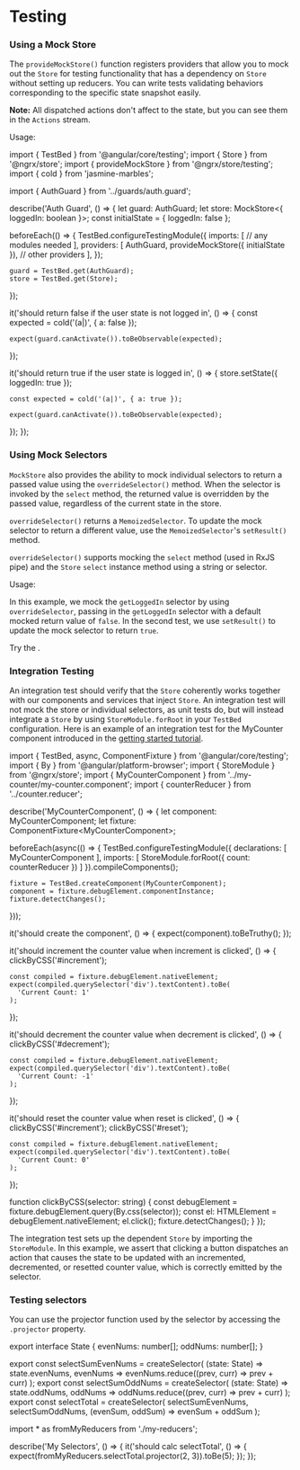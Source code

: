 # Testing

### Using a Mock Store

The `provideMockStore()` function registers providers that allow you to mock out the `Store` for testing functionality that has a dependency on `Store` without setting up reducers. 
You can write tests validating behaviors corresponding to the specific state snapshot easily.

<div class="alert is-helpful">

**Note:** All dispatched actions don't affect to the state, but you can see them in the `Actions` stream.

</div>

Usage: 

<code-example header="auth.guard.spec.ts">
import { TestBed } from '@angular/core/testing';
import { Store } from '@ngrx/store';
import { provideMockStore } from '@ngrx/store/testing';
import { cold } from 'jasmine-marbles';

import { AuthGuard } from '../guards/auth.guard';

describe('Auth Guard', () => {
  let guard: AuthGuard;
  let store: MockStore&lt;{ loggedIn: boolean }&gt;;
  const initialState = { loggedIn: false };

  beforeEach(() => {
    TestBed.configureTestingModule({
      imports: [
        // any modules needed
      ],
      providers: [
        AuthGuard,
        provideMockStore({ initialState }),
        // other providers
      ],
    });

    guard = TestBed.get(AuthGuard);
    store = TestBed.get(Store);
  });

  it('should return false if the user state is not logged in', () => {
    const expected = cold('(a|)', { a: false });

    expect(guard.canActivate()).toBeObservable(expected);
  });

  it('should return true if the user state is logged in', () => {
    store.setState({ loggedIn: true });

    const expected = cold('(a|)', { a: true });

    expect(guard.canActivate()).toBeObservable(expected);
  });
});
</code-example>

### Using Mock Selectors

`MockStore` also provides the ability to mock individual selectors to return a passed value using the `overrideSelector()` method. When the selector is invoked by the `select` method, the returned value is overridden by the passed value, regardless of the current state in the store. 

`overrideSelector()` returns a `MemoizedSelector`. To update the mock selector to return a different value, use the `MemoizedSelector`'s `setResult()` method.

`overrideSelector()` supports mocking the `select` method (used in RxJS pipe) and the `Store` `select` instance method using a string or selector.

Usage:

<code-example header="auth-guard.service.ts" path="testing-store/src/app/auth-guard.service.ts"></code-example>

<code-example header="auth-guard.service.spec.ts" path="testing-store/src/app/auth-guard.service.spec.ts"></code-example>

In this example, we mock the `getLoggedIn` selector by using `overrideSelector`, passing in the `getLoggedIn` selector with a default mocked return value of `false`.  In the second test, we use `setResult()` to update the mock selector to return `true`.

Try the <live-example name="testing-store"></live-example>.

### Integration Testing

An integration test should verify that the `Store` coherently works together with our components and services that inject `Store`.  An integration test will not mock the store or individual selectors, as unit tests do, but will instead integrate a `Store` by using `StoreModule.forRoot` in your `TestBed` configuration.  Here is an example of an integration test for the MyCounter component introduced in the [getting started tutorial](guide/store).

<code-example header="integration.spec.ts">
import { TestBed, async, ComponentFixture } from '@angular/core/testing';
import { By } from '@angular/platform-browser';
import { StoreModule } from '@ngrx/store';
import { MyCounterComponent } from '../my-counter/my-counter.component';
import { counterReducer } from '../counter.reducer';

describe('MyCounterComponent', () => {
  let component: MyCounterComponent;
  let fixture: ComponentFixture&lt;MyCounterComponent&gt;;

  beforeEach(async(() => {
    TestBed.configureTestingModule({
      declarations: [ MyCounterComponent ],
      imports: [
        StoreModule.forRoot({ count: counterReducer })
      ]
    }).compileComponents();

    fixture = TestBed.createComponent(MyCounterComponent);
    component = fixture.debugElement.componentInstance;
    fixture.detectChanges();
  }));

  it('should create the component', () => {
    expect(component).toBeTruthy();
  });

  it('should increment the counter value when increment is clicked', () => {
    clickByCSS('#increment');

    const compiled = fixture.debugElement.nativeElement;
    expect(compiled.querySelector('div').textContent).toBe(
      'Current Count: 1'
    );
  });

  it('should decrement the counter value when decrement is clicked', () => {
    clickByCSS('#decrement');

    const compiled = fixture.debugElement.nativeElement;
    expect(compiled.querySelector('div').textContent).toBe(
      'Current Count: -1'
    );
  });

  it('should reset the counter value when reset is clicked', () => {
    clickByCSS('#increment');
    clickByCSS('#reset');

    const compiled = fixture.debugElement.nativeElement;
    expect(compiled.querySelector('div').textContent).toBe(
      'Current Count: 0'
    );
  });

  function clickByCSS(selector: string) {
    const debugElement = fixture.debugElement.query(By.css(selector));
    const el: HTMLElement = debugElement.nativeElement;
    el.click();
    fixture.detectChanges();
  }
});

</code-example>

The integration test sets up the dependent `Store` by importing the `StoreModule`. In this example, we assert that clicking a button dispatches an action that causes the state to be updated with an incremented, decremented, or resetted counter value, which is correctly emitted by the selector.

### Testing selectors

You can use the projector function used by the selector by accessing the `.projector` property.

<code-example header="my.reducer.ts">
export interface State {
  evenNums: number[];
  oddNums: number[];
}

export const selectSumEvenNums = createSelector(
  (state: State) => state.evenNums,
  evenNums => evenNums.reduce((prev, curr) => prev + curr)
);
export const selectSumOddNums = createSelector(
  (state: State) => state.oddNums,
  oddNums => oddNums.reduce((prev, curr) => prev + curr)
);
export const selectTotal = createSelector(
  selectSumEvenNums,
  selectSumOddNums,
  (evenSum, oddSum) => evenSum + oddSum
);
</code-example>

<code-example header="my.reducer.spec.ts">
import * as fromMyReducers from './my-reducers';

describe('My Selectors', () => {
  it('should calc selectTotal', () => {
    expect(fromMyReducers.selectTotal.projector(2, 3)).toBe(5);
  });
});
</code-example>
